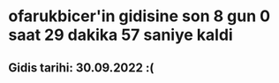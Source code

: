 # ofarukbicer'in gidisine son 8 gun 0 saat 29 dakika 57 saniye kaldi

## Gidis tarihi: 30.09.2022 :(